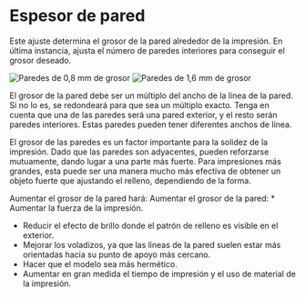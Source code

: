 Espesor de pared
====
Este ajuste determina el grosor de la pared alrededor de la impresión. En última instancia, ajusta el número de paredes interiores para conseguir el grosor deseado.

<!--screenshot {
"image_path": "wall_thickness_0.8.png",
"models": [
    {
        "script": "rotary_tumbler_lid.scad",
        "transformation": ["scale(0.4)"]
    }
],
"camera_position": [50, 50, 124],
"settings": {
    "skin_outline_count": 0,
    "wall_line_count": 2
},
"colours": 32
}-->
<!--screenshot {
"image_path": "wall_thickness_1.6.png",
"models": [
    {
        "script": "rotary_tumbler_lid.scad",
        "transformation": ["scale(0.4)"]
    }
],
"camera_position": [50, 50, 124],
"settings": {
    "skin_outline_count": 0,
    "wall_line_count": 4
},
"colours": 32
}-->
![Paredes de 0,8 mm de grosor](../images/wall_thickness_0.8.png)
![Paredes de 1,6 mm de grosor](../images/wall_thickness_1.6.png)

El grosor de la pared debe ser un múltiplo del ancho de la línea de la pared. Si no lo es, se redondeará para que sea un múltiplo exacto. Tenga en cuenta que una de las paredes será una pared exterior, y el resto serán paredes interiores. Estas paredes pueden tener diferentes anchos de línea.

El grosor de las paredes es un factor importante para la solidez de la impresión. Dado que las paredes son adyacentes, pueden reforzarse mutuamente, dando lugar a una parte más fuerte. Para impresiones más grandes, esta puede ser una manera mucho más efectiva de obtener un objeto fuerte que ajustando el relleno, dependiendo de la forma.

Aumentar el grosor de la pared hará:
Aumentar el grosor de la pared: * Aumentar la fuerza de la impresión.
* Reducir el efecto de brillo donde el patrón de relleno es visible en el exterior.
* Mejorar los voladizos, ya que las líneas de la pared suelen estar más orientadas hacia su punto de apoyo más cercano.
* Hacer que el modelo sea más hermético.
* Aumentar en gran medida el tiempo de impresión y el uso de material de la impresión.
